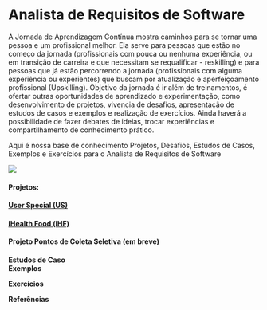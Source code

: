 # Analista de Requisitos de Software
A Jornada de Aprendizagem Contínua mostra caminhos para se tornar uma pessoa e um profissional melhor. Ela serve para pessoas que estão no começo da jornada (profissionais com pouca ou nenhuma experiência, ou em transição de carreira e que necessitam se requalificar - reskilling) e para pessoas que já estão percorrendo a jornada (profissionais com alguma experiência ou experientes) que buscam por atualização e aperfeiçoamento profissional (Upskilling).
Objetivo da jornada é ir além de treinamentos, é ofertar outras oportunidades de aprendizado e experimentação, como desenvolvimento de projetos, vivencia de desafios, apresentação de estudos de casos e exemplos e realização de exercícios.
Ainda haverá a possibilidade de fazer debates de ideias, trocar experiências e compartilhamento de conhecimento prático.

Aqui é nossa base de conhecimento Projetos, Desafios, Estudos de Casos, Exemplos e Exercícios para o Analista de Requisitos de Software

![](http://www.etecnologia.com.br/treinamentos/fars/Infografico-fars-abr2020-v3.PNG)

<H4><B>Projetos:</B></H4>

<a href="https://github.com/Rildosan/User-Special" ><H4><B>User Special (US)</B></H4></a>

<a href="https://github.com/Rildosan/iHealthFood" ><H4><B>iHealth Food (iHF)<B></H4></a>

<H4><B>Projeto Pontos de Coleta Seletiva<B> (em breve)</H4>

<H4><B>Estudos de Caso
<BR>
Exemplos

Exercícios

Referências</B></H4>
